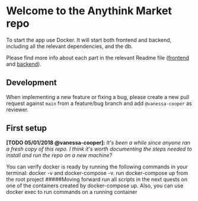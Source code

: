 # Welcome to the Anythink Market repo

To start the app use Docker. It will start both frontend and backend, including all the relevant dependencies, and the db.

Please find more info about each part in the relevant Readme file ([frontend](frontend/readme.md) and [backend](backend/README.md)).

## Development

When implementing a new feature or fixing a bug, please create a new pull request against `main` from a feature/bug branch and add `@vanessa-cooper` as reviewer.

## First setup

**[TODO 05/01/2018 @vanessa-cooper]:** _It's been a while since anyone ran a fresh copy of this repo. I think it's worth documenting the steps needed to install and run the repo on a new machine?_

You can verify docker is ready by running the following commands in your terminal: 
docker -v 
and 
docker-compose -v.
run docker-compose up from the root project
#####Moving forward
run all scripts in the next quests on one of the containers created by docker-compose up.  Also, you can use docker exec to run commands on a running container
